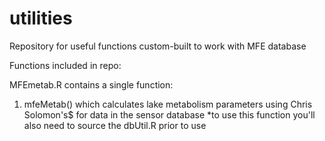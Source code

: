 # utilities
Repository for useful functions custom-built to work with MFE database



Functions included in repo:

MFEmetab.R contains a single function:
1. mfeMetab() which calculates lake metabolism parameters using Chris Solomon's$
for data in the sensor database
*to use this function you'll also need to source the dbUtil.R prior to use
